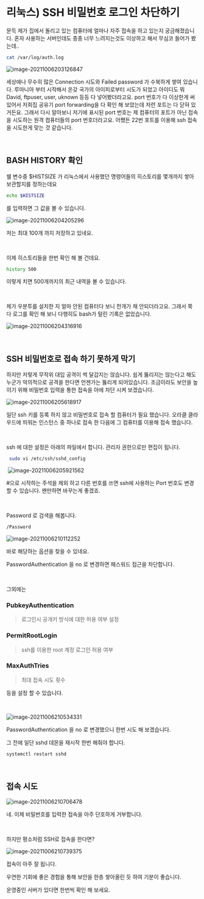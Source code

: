 # 리눅스) SSH 비밀번호 로그인 차단하기

문득 제가 집에서 돌리고 있는 컴퓨터에 얼마나 자주 접속을 하고 있는지 궁금해졌습니다. 혼자 사용하는 서버인데도 종종 너무 느려지는것도 이상하고 해서 무심코 들어가 봤는데..

```bash
cat /var/log/auth.log
```

![image-20211006203126847](https://raw.githubusercontent.com/Shane-Park/markdownBlog/master/OS/linux/ssh/ssh-only-key.assets/image-20211006203126847.png)

세상에나 무수히 많은 Connection 시도와 Failed password 가 수북하게 쌓여 있습니다. 루마니아 부터 시작해서 온갖 국가의 아이피로부터 시도가 되었고 아이디도 뭐 David, ftpuser, user, uknown 등등 다 넣어봤더라고요. port 번호가 다 이상한게 써있어서 저희집 공유기 port forwarding을 다 확인 해 보았는데 저런 포트는 다 닫혀 있거든요. 그래서 다시 알아보니 저기에 표시된 port 번호는 제 컴퓨터의 포트가 아닌 접속을 시도하는 원격 컴퓨터들의 port 번호더라고요. 어쨌든 22번 포트를 이용해 ssh 접속을 시도한게 맞는 것 같습니다.

​	

## BASH HISTORY 확인	

쉘 변수중 $HISTSIZE 가 리눅스에서 사용했던 명령어들의 히스토리를 몇개까지 쌓아 보관할지를 정하는데요

```bash
echo $HISTSIZE
```

를 입력하면 그 값을 볼 수 있습니다.

![image-20211006204205296](https://raw.githubusercontent.com/Shane-Park/markdownBlog/master/OS/linux/ssh/ssh-only-key.assets/image-20211006204205296.png)

저는 최대 100개 까지 저장하고 있네요.

​	

이제 히스토리들을 한번 확인 해 볼 건데요. 

```bash
history 500
```

이렇게 치면 500개까지의 최근 내역을 볼 수 있습니다.

​	

제가 우분투를 설치한 지 얼마 안된 컴퓨터다 보니 천개가 채 안되더라고요. 그래서 쭉 다 로그를 확인 해 보니 다행히도 bash가 털린 기록은 없었습니다.

![image-20211006204316916](https://raw.githubusercontent.com/Shane-Park/markdownBlog/master/OS/linux/ssh/ssh-only-key.assets/image-20211006204316916.png)

​	

## SSH 비밀번호로 접속 하기 못하게 막기

하지만 저렇게 무작위 대입 공격이 썩 달갑지는 않습니다. 쉽게 뚫리지는 않는다고 해도 누군가 악의적으로 공격을 한다면 언젠가는 뚫리게 되어있습니다. 조금이라도 보안을 높이기 위해 비밀번호 입력을 통한 접속을 아에 차단 시켜 보겠습니다.

![image-20211006205618917](https://raw.githubusercontent.com/Shane-Park/markdownBlog/master/OS/linux/ssh/ssh-only-key.assets/image-20211006205618917.png)

일단 ssh 키를 등록 하지 않고 비밀번호로 접속 할 컴퓨터가 필요 했습니다. 오라클 클라우드에 띄워논 인스턴스 중 하나로 접속 한 다음에 그 컴퓨터를 이용해 접속 했습니다.

​	

ssh 에 대한 설정은 아래의 파일에서 합니다. 관리자 권한으로만 편집이 됩니다.

```bash
 sudo vi /etc/ssh/sshd_config
```

​	![image-20211006205921562](https://raw.githubusercontent.com/Shane-Park/markdownBlog/master/OS/linux/ssh/ssh-only-key.assets/image-20211006205921562.png)

#으로 시작하는 주석을 제외 하고 다른 번호를 쓰면 ssh에 사용하는 Port 번호도 변경 할 수 있습니다. 왠만하면 바꾸는게 좋겠죠.

​	

Password 로 검색을 해봅니다.

```bash
/Password
```

![image-20211006210112252](https://raw.githubusercontent.com/Shane-Park/markdownBlog/master/OS/linux/ssh/ssh-only-key.assets/image-20211006210112252.png)

바로 해당하는 옵션을 찾을 수 있네요.

PasswordAuthentication 을 no 로 변경하면 패스워드 접근을 차단합니다.

​	

그외에는 

### PubkeyAuthentication

> 로그인시 공개키 방식에 대한 허용 여부 설정

### PermitRootLogin

> ssh를 이용한 root 계정 로그인 허용 여부

### MaxAuthTries

> 최대 접속 시도 횟수

등을 설정 할 수 있습니다.

​	

![image-20211006210534331](https://raw.githubusercontent.com/Shane-Park/markdownBlog/master/OS/linux/ssh/ssh-only-key.assets/image-20211006210534331.png)

PasswordAuthentication 을 no 로 변경했으니 한번 시도 해 보겠습니다.

그 전에 일단  sshd 데몬을 재시작 한번 해줘야 합니다.

```bash
systemctl restart sshd
```

​	

## 접속 시도

![image-20211006210706478](https://raw.githubusercontent.com/Shane-Park/markdownBlog/master/OS/linux/ssh/ssh-only-key.assets/image-20211006210706478.png)

네. 이제 비밀번호를 입력한 접속을 아주 단호하게 거부합니다.

​	

하지만 평소처럼 SSH로 접속을 한다면?

![image-20211006210739375](https://raw.githubusercontent.com/Shane-Park/markdownBlog/master/OS/linux/ssh/ssh-only-key.assets/image-20211006210739375.png)

접속이 아주 잘 됩니다.

우연한 기회에 좋은 경험을 통해 보안을 한층 쌓아올린 듯 하여 기분이 좋습니다. 

운영중인 서버가 있다면 한번씩 확인 해 보세요.